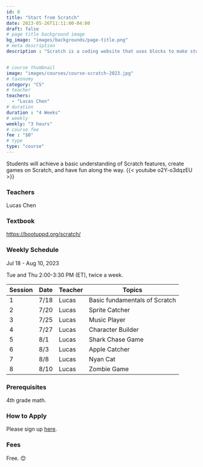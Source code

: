 ```yaml
---
id: 8
title: "Start from Scratch"
date: 2023-05-26T11:11:00-04:00
draft: false
# page title background image
bg_image: "images/backgrounds/page-title.png"
# meta description
description : "Scratch is a coding website that uses blocks to make stories, games, and animations.  This course is meant for 5th-7th graders who want to learn coding. Students will achieve a basic understanding of Scratch features, create games on Scratch, and have fun along the way."


# course thumbnail
image: "images/courses/course-scratch-2023.jpg"
# taxonomy
category: "CS"
# teacher
teachers:
  - "Lucas Chen"
# duration
duration : "4 Weeks"
# weekly
weekly: "3 hours"
# course fee
fee : "$0"
# type
type: "course"
---
```


Students will achieve a basic understanding of Scratch features, create games on Scratch, and have fun along the way. {{< youtube o2Y-o3dqzEU >}}

### Teachers

Lucas Chen

### Textbook 
https://bootuppd.org/scratch/

### Weekly Schedule

Jul 18 - Aug 10, 2023

Tue and Thu 2:00-3:30 PM (ET), twice a week.

|Session|Date  | Teacher|Topics
|-------|------|--------|------------------------------------------------------
|1      |7/18  | Lucas  | Basic fundamentals of Scratch
|2      |7/20  | Lucas  | Sprite Catcher
|3      |7/25  | Lucas  | Music Player
|4      |7/27  | Lucas  | Character Builder
|5      |8/1   | Lucas  | Shark Chase Game
|6      |8/3   | Lucas  | Apple Catcher
|7      |8/8   | Lucas  | Nyan Cat
|8      |8/10  | Lucas  | Zombie Game

### Prerequisites

4th grade math.

### How to Apply

Please sign up [here](https://forms.gle/aBzjbyJBFg1CieVC8).

### Fees

Free. 😊


